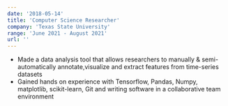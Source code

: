 ```yaml
---
date: '2018-05-14'
title: 'Computer Science Researcher'
company: 'Texas State University'
range: 'June 2021 - August 2021'
url: ''
---
```


- Made a data analysis tool that allows researchers to manually & semi-automatically annotate,visualize and extract features from time-series datasets 
- Gained hands on experience with Tensorflow, Pandas, Numpy, matplotlib, scikit-learn, Git and writing software in a collaborative team environment
